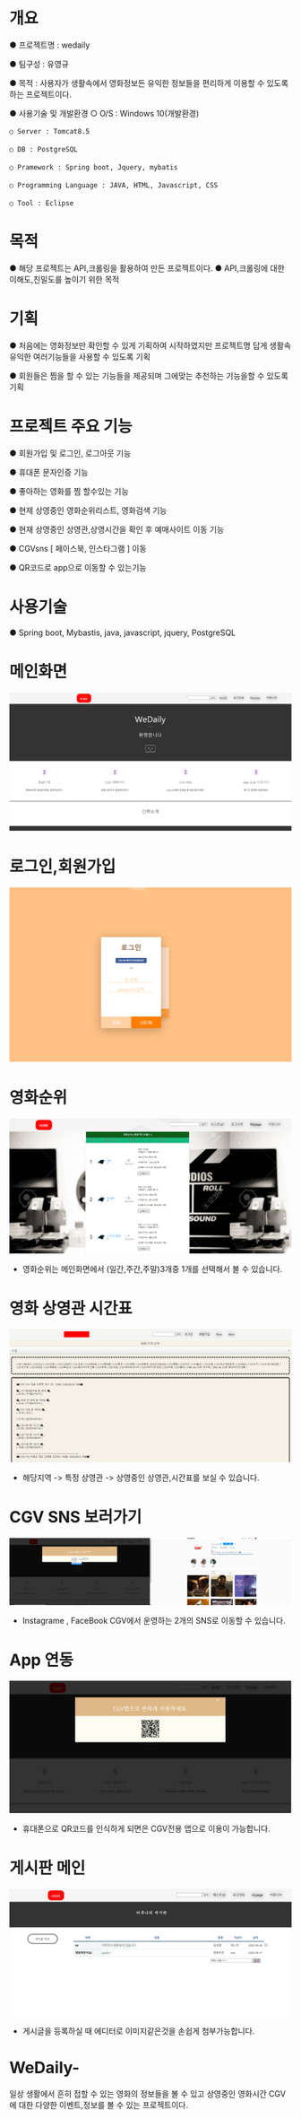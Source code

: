 # 개요
● 프로젝트명 : wedaily

● 팀구성 : 유영규

● 목적 : 사용자가 생활속에서 영화정보든 유익한 정보들을 편리하게 이용할 수 있도록 하는 프로젝트이다.

● 사용기술 및 개발환경 ○ O/S : Windows 10(개발환경)

    ○ Server : Tomcat8.5

    ○ DB : PostgreSQL

    ○ Pramework : Spring boot, Jquery, mybatis

    ○ Programming Language : JAVA, HTML, Javascript, CSS
    
    ○ Tool : Eclipse

# 목적
● 해당 프로젝트는 API,크롤링을 활용하여 만든 프로젝트이다.
● API,크롤링에 대한 이해도,친밀도를 높이기 위한 목적

# 기획
● 처음에는 영화정보만 확인할 수 있게 기획하여 시작하였지만 프로젝트명 답게 생활속 유익한 여러기능들을 사용할 수 있도록 기획

● 회원들은 찜을 할 수 있는 기능들을 제공되며 그에맞는 추천하는 기능을할 수 있도록 기획

# 프로젝트 주요 기능
● 회원가입 및 로그인, 로그아웃 기능

● 휴대폰 문자인증 기능 

● 좋아하는 영화를 찜 할수있는 기능

● 현제 상영중인 영화순위리스트, 영화검색 기능

● 현재 상영중인 상영관,상영시간을 확인 후 예매사이트 이동 기능

● CGVsns [ 페이스북, 인스타그램 ] 이동

● QR코드로 app으로 이동할 수 있는기능 

# 사용기술
● Spring boot, Mybastis, java, javascript, jquery, PostgreSQL

# 메인화면
![mainpage.PNG](./resources/img/readmeimg/mainpage.PNG)

# 로그인,회원가입
![login.PNG](./resources/img/readmeimg/login.PNG)

# 영화순위
![movieRanking.PNG](./resources/img/readmeimg/movieRanking.PNG)
- 영화순위는 메인화면에서 (일간,주간,주말)3개중 1개를 선택해서 볼 수 있습니다.

# 영화 상영관 시간표 
![movieTimes.PNG](./resources/img/readmeimg/movieTimes.PNG)
- 해당지역 -> 특정 상영관 -> 상영중인 상영관,시간표를 보실 수 있습니다.

# CGV SNS 보러가기
![CgvSns.PNG](./resources/img/readmeimg/CgvSns.PNG)
- Instagrame , FaceBook CGV에서 운영하는 2개의 SNS로 이동할 수 있습니다.

# App 연동
![App.PNG](./resources/img/readmeimg/App.PNG)
- 휴대폰으로 QR코드를 인식하게 되면은 CGV전용 앱으로 이용이 가능합니다.

# 게시판 메인
![comunity_main.PNG](./resources/img/readmeimg/comunity_main.PNG)
- 게시글을 등록하실 때 에디터로 이미지같은것을 손쉽게 첨부가능합니다.

# WeDaily-
일상 생활에서 흔히 접할 수 있는 영화의 정보들을 볼 수 있고 상영중인 영화시간 CGV에 대한 다양한 이벤트,정보를 볼 수 있는  프로젝트이다.